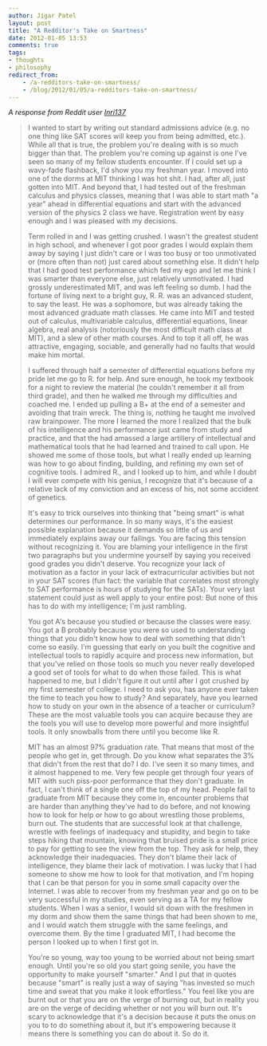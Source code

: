 ```yaml
---
author: Jigar Patel
layout: post
title: "A Redditor's Take on Smartness"
date: 2012-01-05 13:53
comments: true
tags:
- thoughts
- philosophy
redirect_from:
    - /a-redditors-take-on-smartness/
    - /blog/2012/01/05/a-redditors-take-on-smartness/
---
```

<em>A response from Reddit user <a
href="http://www.reddit.com/r/confession/comments/nxdzz/im_not_as_smart_as_i_thought_i_was/c3d91jl">Inri137</a></em>

>I wanted to start by writing out standard admissions advice (e.g. no one thing like SAT scores will keep you from being admitted, etc.). While all that is true, the problem you're dealing with is so much bigger than that. The problem you're coming up against is one I've seen so many of my fellow students encounter. If I could set up a wavy-fade flashback, I'd show you my freshman year.
>I moved into one of the dorms at MIT thinking I was hot shit. I had, after all, just gotten into MIT. And beyond that, I had tested out of the freshman calculus and physics classes, meaning that I was able to start math "a year" ahead in differential equations and start with the advanced version of the physics 2 class we have. Registration went by easy enough and I was pleased with my decisions.
>
>Term rolled in and I was getting crushed. I wasn't the greatest student in high school, and whenever I got poor grades I would explain them away by saying I just didn't care or I was too busy or too unmotivated or (more often than not) just cared about something else. It didn't help that I had good test performance which fed my ego and let me think I was smarter than everyone else, just relatively unmotivated. I had grossly underestimated MIT, and was left feeling so dumb.
>I had the fortune of living next to a bright guy, R. R. was an advanced student, to say the least. He was a sophomore, but was already taking the most advanced graduate math classes. He came into MIT and tested out of calculus, multivariable calculus, differential equations, linear algebra, real analysis (notoriously the most difficult math class at MIT), and a slew of other math courses. And to top it all off, he was attractive, engaging, sociable, and generally had no faults that would make him mortal.
>
>I suffered through half a semester of differential equations before my pride let me go to R. for help. And sure enough, he took my textbook for a night to review the material (he couldn't remember it all from third grade), and then he walked me through my difficulties and coached me. I ended up pulling a B+ at the end of a semester and avoiding that train wreck. The thing is, nothing he taught me involved raw brainpower. The more I learned the more I realized that the bulk of his intelligence and his performance just came from study and practice, and that the had amassed a large artillery of intellectual and mathematical tools that he had learned and trained to call upon. He showed me some of those tools, but what I really ended up learning was how to go about finding, building, and refining my own set of cognitive tools. I admired R., and I looked up to him, and while I doubt I will ever compete with his genius, I recognize that it's because of a relative lack of my conviction and an excess of his, not some accident of genetics.
>
>It's easy to trick ourselves into thinking that "being smart" is what determines our performance. In so many ways, it's the easiest possible explanation because it demands so little of us and immediately explains away our failings. You are facing this tension without recognizing it. You are blaming your intelligence in the first two paragraphs but you undermine yourself by saying you received good grades you didn't deserve. You recognize your lack of motivation as a factor in your lack of extracurricular activities but not in your SAT scores (fun fact: the variable that correlates most strongly to SAT performance is hours of studying for the SATs). Your very last statement could just as well apply to your entire post:
>But none of this has to do with my intelligence; I'm just rambling.
>
>You got A's because you studied or because the classes were easy. You got a B probably because you were so used to understanding things that you didn't know how to deal with something that didn't come so easily. I'm guessing that early on you built the cognitive and intellectual tools to rapidly acquire and process new information, but that you've relied on those tools so much you never really developed a good set of tools for what to do when those failed. This is what happened to me, but I didn't figure it out until after I got crushed by my first semester of college. I need to ask you, has anyone ever taken the time to teach you how to study? And separately, have you learned how to study on your own in the absence of a teacher or curriculum? These are the most valuable tools you can acquire because they are the tools you will use to develop more powerful and more insightful tools. It only snowballs from there until you become like R.
>
>MIT has an almost 97% graduation rate. That means that most of the people who get in, get through. Do you know what separates the 3% that didn't from the rest that do? I do. I've seen it so many times, and it almost happened to me. Very few people get through four years of MIT with such piss-poor performance that they don't graduate. In fact, I can't think of a single one off the top of my head. People fail to graduate from MIT because they come in, encounter problems that are harder than anything they've had to do before, and not knowing how to look for help or how to go about wrestling those problems, burn out. The students that are successful look at that challenge, wrestle with feelings of inadequacy and stupidity, and begin to take steps hiking that mountain, knowing that bruised pride is a small price to pay for getting to see the view from the top. They ask for help, they acknowledge their inadequacies. They don't blame their lack of intelligence, they blame their lack of motivation. I was lucky that I had someone to show me how to look for that motivation, and I'm hoping that I can be that person for you in some small capacity over the Internet. I was able to recover from my freshman year and go on to be very successful in my studies, even serving as a TA for my fellow students. When I was a senior, I would sit down with the freshmen in my dorm and show them the same things that had been shown to me, and I would watch them struggle with the same feelings, and overcome them. By the time I graduated MIT, I had become the person I looked up to when I first got in.
>
>You're so young, way too young to be worried about not being smart enough. Until you're so old you start going senile, you have the opportunity to make yourself "smarter." And I put that in quotes because "smart" is really just a way of saying "has invested so much time and sweat that you make it look effortless." You feel like you are burnt out or that you are on the verge of burning out, but in reality you are on the verge of deciding whether or not you will burn out. It's scary to acknowledge that it's a decision because it puts the onus on you to to do something about it, but it's empowering because it means there is something you can do about it.
>So do it.
